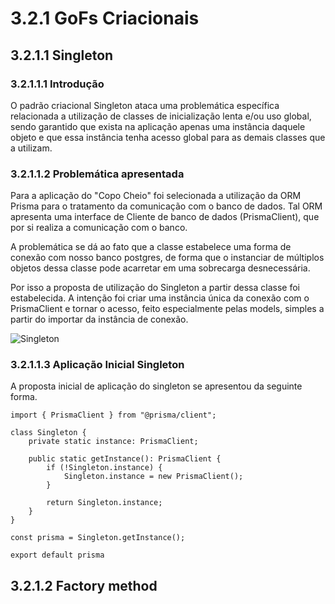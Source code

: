 # 3.2.1 GoFs Criacionais

## 3.2.1.1 Singleton

### 3.2.1.1.1 Introdução

O padrão criacional Singleton ataca uma problemática específica relacionada a utilização de classes de inicialização lenta e/ou uso global, sendo garantido que exista na aplicação apenas uma instância daquele objeto e que essa instância tenha acesso global para as demais classes que a utilizam.

### 3.2.1.1.2 Problemática apresentada 

Para a aplicação do "Copo Cheio" foi selecionada a utilização da ORM Prisma para o tratamento da comunicação com o banco de dados. Tal ORM apresenta uma interface de Cliente de banco de dados (PrismaClient), que por si realiza a comunicação com o banco.

A problemática se dá ao fato que a classe estabelece uma forma de conexão com nosso banco postgres, de forma que o instanciar de múltiplos objetos dessa classe pode acarretar em uma sobrecarga desnecessária.

Por isso a proposta de utilização do Singleton a partir dessa classe foi estabelecida. A intenção foi criar uma instância única da conexão com o PrismaClient e tornar o acesso, feito especialmente pelas models, simples a partir do importar da instância de conexão.


![Singleton](../assets/Gofs/Singleton.png)

### 3.2.1.1.3 Aplicação Inicial Singleton 

A proposta inicial de aplicação do singleton se apresentou da seguinte forma.

```
import { PrismaClient } from "@prisma/client";

class Singleton {
    private static instance: PrismaClient;

    public static getInstance(): PrismaClient {
        if (!Singleton.instance) {
            Singleton.instance = new PrismaClient();
        }

        return Singleton.instance;
    }
}

const prisma = Singleton.getInstance();

export default prisma
```
## 3.2.1.2 Factory method